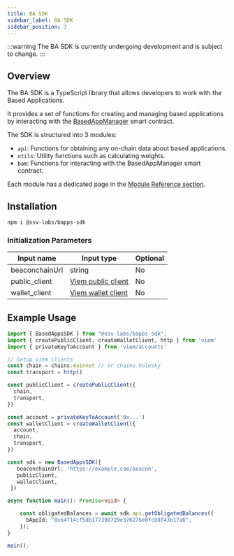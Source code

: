 ```yaml
---
title: BA SDK
sidebar_label: BA SDK
sidebar_position: 3
---
```


:::warning
The BA SDK is currently undergoing development and is subject to change.
:::


## Overview

The BA SDK is a TypeScript library that allows developers to work with the Based Applications. 

It provides a set of functions for creating and managing based applications by interacting with the [BasedAppManager](../smart-contracts/BasedAppManager) smart contract.

The SDK is structured into 3 modules:

- `api`: Functions for obtaining any on-chain data about based applications.
- `utils`: Utility functions such as calculating weights.
- `bam`: Functions for interacting with the BasedAppManager smart contract.

Each module has a dedicated page in the [Module Reference section](./module-reference/).

## Installation

```bash
npm i @ssv-labs/bapps-sdk
```

### Initialization Parameters

| Input name | Input type | Optional |
|------------|------------|----------|
| beaconchainUrl | string | No |
| public_client | [Viem public client](https://viem.sh/docs/clients/public.html) | No |
| wallet_client | [Viem wallet client](https://viem.sh/docs/clients/wallet) | No |

## Example Usage

```typescript
import { BasedAppsSDK } from "@ssv-labs/bapps-sdk";
import { createPublicClient, createWalletClient, http } from 'viem'
import { privateKeyToAccount } from 'viem/accounts'

// Setup viem clients
const chain = chains.mainnet // or chains.holesky
const transport = http()

const publicClient = createPublicClient({
  chain,
  transport,
})

const account = privateKeyToAccount('0x...')
const walletClient = createWalletClient({
  account,
  chain,
  transport,
})

const sdk = new BasedAppsSDK({
   beaconchainUrl: 'https://example.com/beacon',
   publicClient,
   walletClient,
 })

async function main(): Promise<void> {

    const obligatedBalances = await sdk.api.getObligatedBalances({
      bAppId: "0x64714cf5db177398729e37627be0fc08f43b17a6",
    });
}

main();
```